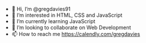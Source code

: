 - 👋 Hi, I’m @gregdavies91
- 👀 I’m interested in HTML, CSS and JavaScript
- 🌱 I’m currently learning JavaScript
- 💞️ I’m looking to collaborate on Web Development
- 📫 How to reach me https://calendly.com/gregdavies

<!---
gregdavies91/gregdavies91 is a ✨ special ✨ repository because its `README.md` (this file) appears on your GitHub profile.
You can click the Preview link to take a look at your changes.
--->
